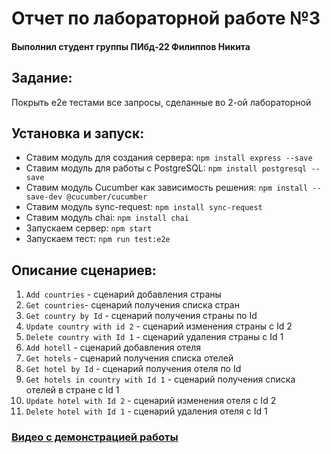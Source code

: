 # Отчет по лабораторной работе №3
#### Выполнил студент группы ПИбд-22 Филиппов Никита

## Задание:
Покрыть e2e тестами все запросы, сделанные во 2-ой лабораторной

## Установка и запуск:
- Ставим модуль для создания сервера: `npm install express --save`
- Ставим модуль для работы с PostgreSQL: `npm install postgresql --save`
- Ставим модуль Cucumber как зависимость решения: `npm install --save-dev @cucumber/cucumber`
- Ставим модуль sync-request: `npm install sync-request`
- Ставим модуль chai: `npm install chai`
- Запускаем сервер: `npm start`
- Запускаем тест: `npm run test:e2e`

## Описание сценариев:
1. `Add countries` - сценарий добавления страны
2. `Get countries`- сценарий получения списка стран
3. `Get country by Id` - сценарий получения страны по Id
4. `Update country with id 2` - сценарий изменения страны с Id 2
5. `Delete country with Id 1` - сценарий удаления страны с Id 1
6. `Add hotell` - сценарий добавления отеля
7. `Get hotels` - сценарий получения списка отелей
8. `Get hotel by Id` - сценарий получения отеля по Id
9. `Get hotels in country with Id 1` - сценарий получения списка отелей в стране с Id 1
10. `Update hotel with Id 2` - сценарий изменения отеля с Id 2
11. `Delete hotel with Id 1` - сценарий удаления отеля с Id 1

### [Видео с демонстрацией работы](https://drive.google.com/file/d/1RMk-6V9nc1tO7_2Kg5Y92aC_NI4jRse2/view?usp=sharing)

